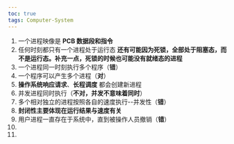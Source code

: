 ```yaml
---
toc: true
tags: Computer-System
---
```

1. 一个进程映像是 **PCB 数据段和指令**
2. 任何时刻都只有一个进程处于运行态 **还有可能因为死锁，全部处于阻塞态，而不是运行态。补充一点，死锁的时候也可能没有就绪态的进程**
3. 一个进程同一时刻执行多个程序（**错**）
4. 一个程序可以产生多个进程（**对**）
5. **操作系统响应请求**、**长程调度** 都会创建新进程
6. 并发进程同时执行（**不对，并发不意味着同时**）
7. 多个相对独立的进程按照各自的速度执行--并发性（**错**）
8. **封闭性主要体现在运行结果与速度有关**
9. 用户进程一直存在于系统中，直到被操作人员撤销（**错**）
10. 
11.
